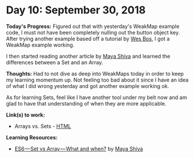 # Day 10: September 30, 2018

**Today's Progress:** Figured out that with yesterday's WeakMap example code, I must not have been completely nulling out the button object key. After trying another example based off a tutorial by [Wes Bos](https://wesbos.com/), I got a WeakMap example working.

I then started reading another article by [Maya Shiva](http://mayashavin.com/) and learned the differences between a Set and an Array.

**Thoughts:** Had to not dive as deep into WeakMaps today in order to keep my learning momentum up. Not feeling too bad about it since I have an idea of what I did wrong yesterday and got another example working ok.

As for learning Sets, feel like I have another tool under my belt now and am glad to have that understanding of when they are more applicable.

**Link(s) to work:**
* Arrays vs. Sets - [HTML](https://github.com/mccoyrjm/100-days-of-code/blob/master/log-work-files/day-10-arrays-vs-sets.html)

**Learning Resources:**
* [ES6 — Set vs Array — What and when?](https://medium.com/front-end-hacking/es6-set-vs-array-what-and-when-efc055655e1a) by [Maya Shiva](http://mayashavin.com/)

